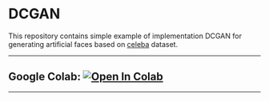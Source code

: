 # DCGAN

This repository contains simple example of implementation DCGAN for generating artificial faces based on [celeba](https://mmlab.ie.cuhk.edu.hk/projects/CelebA.html) dataset.

-----------
## Google Colab:  [![Open In Colab](https://colab.research.google.com/assets/colab-badge.svg)](https://colab.research.google.com/github/grgera/Make-GAN-Great-Again/Image/blob/main/DCGAN_faces.ipynb)
-----------
